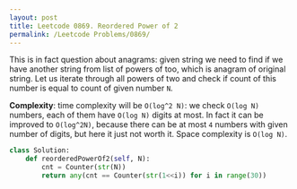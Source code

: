 ```yaml
---
layout: post
title: Leetcode 0869. Reordered Power of 2
permalink: /Leetcode Problems/0869/
---
```


This is in fact question about anagrams: given string we need to find if we have another string from list of powers of too, which is anagram of original string. Let us iterate through all powers of two and check if count of this number is equal to count of given number `N`. 

**Complexity**: time complexity will be `O(log^2 N)`: we check `O(log N)` numbers, each of them have `O(log N)` digits at most. In fact it can be improved to `O(log^2N)`, because there can be at most `4` numbers with given number of digits, but here it just not worth it. Space complexity is `O(log N)`.

```python
class Solution:
    def reorderedPowerOf2(self, N):
        cnt = Counter(str(N))
        return any(cnt == Counter(str(1<<i)) for i in range(30))
```